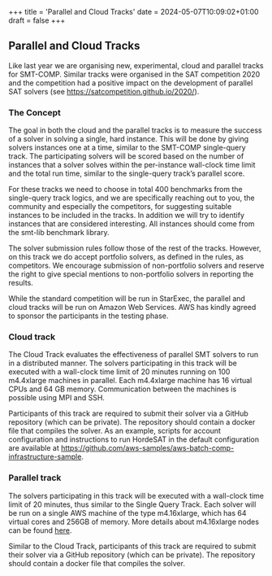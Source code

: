+++
title = 'Parallel and Cloud Tracks'
date = 2024-05-07T10:09:02+01:00
draft = false
+++

## Parallel and Cloud Tracks

Like last year we are organising new, experimental, cloud and parallel tracks
for SMT-COMP. Similar tracks were organised in the SAT competition 2020
and the competition had a positive impact on the development of parallel
SAT solvers (see <https://satcompetition.github.io/2020/>).

### The Concept

The goal in both the cloud and the parallel tracks is to measure the
success of a solver in solving a single, hard instance. This will be done by
giving solvers instances one at a time, similar to the SMT-COMP single-query
track. The participating solvers will be scored based on the number of
instances that a solver solves within the per-instance wall-clock time limit
and the total run time, similar to the single-query track’s parallel score.

For these tracks we need to choose in total 400 benchmarks from the
single-query track logics, and we are specifically reaching out to you, the
community and especially the competitors, for suggesting suitable instances to
be included in the tracks. In addition we will try to identify instances that
are considered interesting. All instances should come from the smt-lib
benchmark library.

The solver submission rules follow those of the rest of the tracks. However,
on this track we do accept portfolio solvers, as defined in the rules, as
competitors. We encourage submission of non-portfolio solvers and reserve the
right to give special mentions to non-portfolio solvers in reporting the
results.

While the standard competition will be run in StarExec, the parallel and cloud
tracks will be run on Amazon Web Services. AWS has kindly agreed to sponsor
the participants in the testing phase.

### Cloud track

The Cloud Track evaluates the effectiveness of parallel SMT solvers to run in a
distributed manner. The solvers participating in this track will be executed
with a wall-clock time limit of 20 minutes running on 100 m4.4xlarge machines
in parallel. Each m4.4xlarge machine has 16 virtual CPUs and 64 GB memory.
Communication between the machines is possible using MPI and SSH.

Participants of this track are required to submit their solver via a GitHub
repository (which can be private). The repository should contain a docker file
that compiles the solver. As an example, scripts for account configuration and
instructions to run HordeSAT in the default configuration are available at
<https://github.com/aws-samples/aws-batch-comp-infrastructure-sample>.

### Parallel track

The solvers participating in this track will be executed with a wall-clock time
limit of 20 minutes, thus similar to the Single Query Track. Each solver will
be run on a single AWS machine of the type m4.16xlarge, which has 64 virtual
cores and 256GB of memory. More details about m4.16xlarge nodes can be found
[here](https://aws.amazon.com/about-aws/whats-new/2016/09/introducing-new-m4-instance-size-m4-16xlarge-and-new-region-availability-of-m4-instances/).

Similar to the Cloud Track, participants of this track are required to submit
their solver via a GitHub repository (which can be private). The repository
should contain a docker file that compiles the solver.
